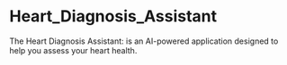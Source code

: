 # Heart_Diagnosis_Assistant
The Heart Diagnosis Assistant: is an AI-powered application designed to help you assess your heart health.
